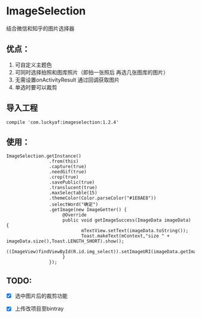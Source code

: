 # ImageSelection
结合微信和知乎的图片选择器

## 优点：
1. 可自定义主题色
2. 可同时选择拍照和图库照片（即拍一张照后 再选几张图库的图片）
3. 无需设置onActivityResult 通过回调获取图片
4. 单选时要可以裁剪



## 导入工程
`
compile 'com.luckyaf:imageselection:1.2.4'
`

## 使用：


    ImageSelection.getInstance()
                    .from(this)
                    .capture(true)
                    .needGif(true)
                    .crop(true)
                    .savePublic(true)
                    .translucent(true)
                    .maxSelectable(15)
                    .themeColor(Color.parseColor("#1E8AE8"))
                    .selectWord("确定")
                    .getImage(new ImageGetter() {
                         @Override
                         public void getImageSuccess(ImageData imageData) {
                                mTextView.setText(imageData.toString());
                                Toast.makeText(mContext,"size " + imageData.size(),Toast.LENGTH_SHORT).show();
                                ((ImageView)findViewById(R.id.img_select)).setImageURI(imageData.getImage());
                         }
                    });
 

## TODO:
- [x] 选中图片后的裁剪功能
- [x] 上传改项目至bintray




